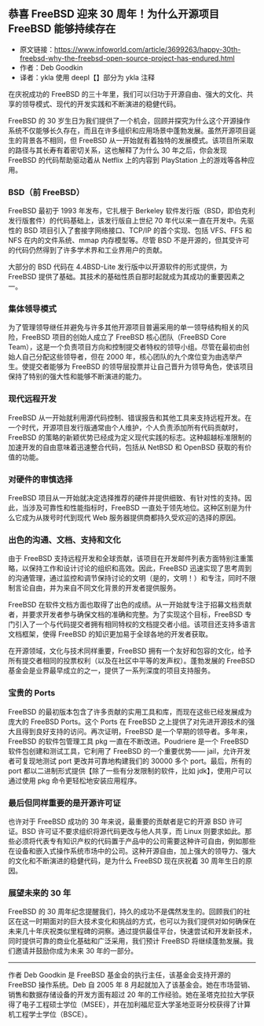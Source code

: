 ## 恭喜 FreeBSD 迎来 30 周年！为什么开源项目 FreeBSD 能够持续存在


- 原文链接：https://www.infoworld.com/article/3699263/happy-30th-freebsd-why-the-freebsd-open-source-project-has-endured.html
- 作者：Deb Goodkin
- 译者：ykla 使用 deepl【】部分为 ykla 注释


在庆祝成功的 FreeBSD 的三十年里，我们可以归功于开源自由、强大的文化、共享的领导模式、现代的开发实践和不断演进的稳健代码。

 FreeBSD 的 30 岁生日为我们提供了一个机会，回顾并探究为什么这个开源操作系统不仅能够长久存在，而且在许多组织和应用场景中蓬勃发展。虽然开源项目诞生的背景各不相同，但 FreeBSD 从一开始就有着独特的发展模式。该项目所采取的路径与其长寿有着密切关系，这也解释了为什么 30 年之后，你会发现 FreeBSD 的代码帮助驱动着从 Netflix 上的内容到 PlayStation 上的游戏等各种应用。


### BSD（前 FreeBSD）

 FreeBSD 最初于 1993 年发布，它扎根于 Berkeley 软件发行版（BSD，即伯克利发行版套件）的代码基础上，该发行版自上世纪 70 年代以来一直在开发中。先驱性的 BSD 项目引入了套接字网络接口、TCP/IP 的首个实现、包括 VFS、FFS 和 NFS 在内的文件系统、mmap 内存模型等。尽管 BSD 不是开源的，但其受许可的代码仍然得到了许多学术界和工业界用户的贡献。

大部分的 BSD 代码在 4.4BSD-Lite 发行版中以开源软件的形式提供，为 FreeBSD 提供了基础。其技术的基础性质自那时起就成为其成功的重要因素之一。

### 集体领导模式

为了管理领导继任并避免与许多其他开源项目普遍采用的单一领导结构相关的风险，FreeBSD 项目的创始人成立了 FreeBSD 核心团队（FreeBSD  Core Team），这是一个负责项目方向和控制提交者特权的领导小组。尽管在最初由创始人自己分配这些领导者，但在 2000 年，核心团队的九个席位变为由选举产生。使提交者能够为 FreeBSD 的领导层投票并让自己晋升为领导角色，使该项目保持了特别的强大性和能够不断演进的能力。

### 现代远程开发

 FreeBSD 从一开始就利用源代码控制、错误报告和其他工具来支持远程开发。在一个时代，开源项目发行版通常由个人维护，个人负责添加所有代码贡献时，FreeBSD 的策略的新颖优势已经成为定义现代实践的标志。这种超越标准限制的加速开发的自由意味着迅速整合代码，包括从 NetBSD 和 OpenBSD 获取的有价值的功能。

### 对硬件的审慎选择

 FreeBSD 项目从一开始就决定选择推荐的硬件并提供细致、有针对性的支持。因此，当涉及可靠性和性能指标时，FreeBSD 一直处于领先地位。这种区别是为什么它成为从拨号时代到现代 Web 服务器提供商都持久受欢迎的选择的原因。

### 出色的沟通、文档、支持和文化

由于 FreeBSD 支持远程开发和全球贡献，该项目在开发邮件列表方面特别注重策略，以保持工作和设计讨论的组织和高效。因此，FreeBSD 迅速实现了思考周到的沟通管理，通过监控和调节保持讨论的文明（是的，文明！）和专注，同时不限制言论自由，并为来自不同文化背景的开发者提供服务。

 FreeBSD 在软件文档方面也取得了出色的成绩。从一开始就专注于招募文档贡献者，并要求开发者参与确保文档的准确和完整。为了实现这个目标，FreeBSD 专门引入了一个与代码提交者拥有相同特权的文档提交者小组。该项目还支持多语言文档框架，使得 FreeBSD 的知识更加易于全球各地的开发者获取。

在开源领域，文化与技术同样重要，FreeBSD 拥有一个友好和包容的文化，给予所有提交者相同的投票权利（以及在社区中平等的发声权）。蓬勃发展的 FreeBSD 基金会是业界最早成立的之一，提供了一系列深度的项目支持服务。

### 宝贵的 Ports

 FreeBSD 的最初版本包含了许多贡献的实用工具和库，而现在这些已经发展成为庞大的 FreeBSD Ports。这个 Ports 在 FreeBSD 之上提供了对先进开源技术的强大且得到良好支持的访问。再次证明，FreeBSD 是一个早期的领导者。多年来，FreeBSD 的软件包管理工具 pkg 一直在不断改进。Poudriere 是一个 FreeBSD 软件包创建和测试工具，它利用了 FreeBSD 的一个重要优势—— jail，允许开发者可复现地测试 port 更改并可靠地构建我们的 30000 多个 port。最后，所有的 port 都以二进制形式提供【除了一些有分发限制的软件，比如 jdk】，使用户可以通过使用 pkg 命令更轻松地安装应用程序。

### 最后但同样重要的是开源许可证

也许对于 FreeBSD 成功的 30 年来说，最重要的贡献者是它的开源 BSD 许可证。BSD 许可证不要求组织将源代码更改与他人共享，而 Linux 则要求如此。那些必须将代表专有知识产权的代码置于产品中的公司需要这种许可自由，例如那些在设备和嵌入式操作系统市场中的公司。这种开源自由，加上强大的领导力、强大的文化和不断演进的稳健代码，是为什么 FreeBSD 现在庆祝着 30 周年生日的原因。

### 展望未来的 30 年

 FreeBSD 的 30 周年纪念提醒我们，持久的成功不是偶然发生的。回顾我们的社区在这一时期面对的巨大技术变化和挑战的方式，也可以为我们提供对如何确保在未来几十年庆祝类似里程碑的洞察。通过提供最佳平台，快速尝试和开发新技术，同时提供可靠的商业化基础和广泛采用，我们预计 FreeBSD 将继续蓬勃发展。我们邀请并鼓励你成为未来 30 年的一部分。

------

作者 Deb Goodkin 是 FreeBSD 基金会的执行主任，该基金会支持开源的 FreeBSD 操作系统。Deb 自 2005 年 8 月起就加入了该基金会。她在市场营销、销售和数据存储设备的开发方面有超过 20 年的工作经验。她在圣塔克拉拉大学获得了电子工程硕士学位（MSEE），并在加利福尼亚大学圣地亚哥分校获得了计算机工程学士学位（BSCE）。
